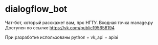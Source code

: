 # dialogflow_bot

Чат-бот, который расскажет вам, про НГТУ. 
Входная точка manage.py
Доступен по ссылке https://vk.com/public195658194

При разработке использованы python + vk_api + apiai
